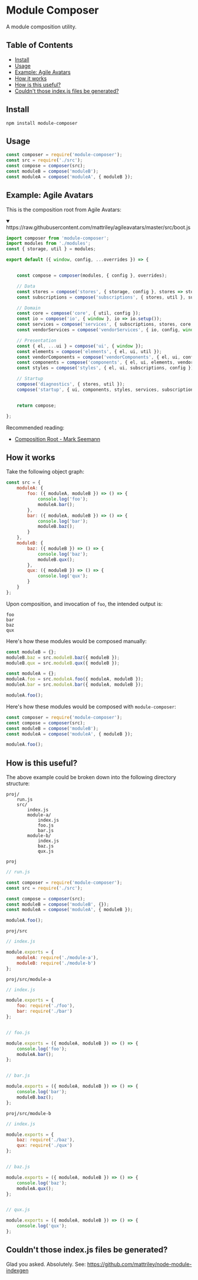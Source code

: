 # Module Composer

A module composition utility.

## Table of Contents

<!-- START doctoc generated TOC please keep comment here to allow auto update -->
<!-- DON'T EDIT THIS SECTION, INSTEAD RE-RUN doctoc TO UPDATE -->
<!-- END doctoc generated TOC please keep comment here to allow auto update -->

- [Install](#install)
- [Usage](#usage)
- [Example: Agile Avatars](#example-agile-avatars)
- [How it works](#how-it-works)
- [How is this useful?](#how-is-this-useful)
- [Couldn't those index.js files be generated?](#couldnt-those-indexjs-files-be-generated)

<!-- END doctoc generated TOC please keep comment here to allow auto update -->

## Install

```
npm install module-composer
```

## Usage

```js
const composer = require('module-composer');
const src = require('./src');
const compose = composer(src);
const moduleB = compose('moduleB');
const moduleA = compose('moduleA', { moduleB });
```

## Example: Agile Avatars

This is the composition root from Agile Avatars:

<details open>
<summary>https://raw.githubusercontent.com/mattriley/agileavatars/master/src/boot.js</summary>

```js
import composer from 'module-composer';
import modules from './modules';
const { storage, util } = modules;

export default ({ window, config, ...overrides }) => {


    const compose = composer(modules, { config }, overrides);

    // Data
    const stores = compose('stores', { storage, config }, stores => stores.setup());
    const subscriptions = compose('subscriptions', { stores, util }, subscriptions => subscriptions.setup());

    // Domain
    const core = compose('core', { util, config });
    const io = compose('io', { window }, io => io.setup());
    const services = compose('services', { subscriptions, stores, core, io, util, config });
    const vendorServices = compose('vendorServices', { io, config, window });

    // Presentation
    const { el, ...ui } = compose('ui', { window });
    const elements = compose('elements', { el, ui, util });
    const vendorComponents = compose('vendorComponents', { el, ui, config, window });
    const components = compose('components', { el, ui, elements, vendorComponents, vendorServices, services, subscriptions, util, config });
    const styles = compose('styles', { el, ui, subscriptions, config });

    // Startup    
    compose('diagnostics', { stores, util });
    compose('startup', { ui, components, styles, services, subscriptions, stores, util, config });


    return compose;

};
```
</details>

Recommended reading:
- [Composition Root - Mark Seemann](https://blog.ploeh.dk/2011/07/28/CompositionRoot/)

## How it works

Take the following object graph:

```js
const src = {
    moduleA: {
        foo: ({ moduleA, moduleB }) => () => {
            console.log('foo');
            moduleA.bar();
        },
        bar: ({ moduleA, moduleB }) => () => {
            console.log('bar');
            moduleB.baz();
        }
    },
    moduleB: {
        baz: ({ moduleB }) => () => {
            console.log('baz');
            moduleB.qux();
        },
        qux: ({ moduleB }) => () => {
            console.log('qux');
        }
    }
};
```

Upon composition, and invocation of `foo`, the intended output is:

```
foo
bar
baz
qux
```

Here's how these modules would be composed manually:

```js
const moduleB = {};
moduleB.baz = src.moduleB.baz({ moduleB });
moduleB.qux = src.moduleB.qux({ moduleB });

const moduleA = {};
moduleA.foo = src.moduleA.foo({ moduleA, moduleB });
moduleA.bar = src.moduleA.bar({ moduleA, moduleB });

moduleA.foo();
```

Here's how these modules would be composed with `module-composer`:

```js
const composer = require('module-composer');
const compose = composer(src);
const moduleB = compose('moduleB');
const moduleA = compose('moduleA', { moduleB });

moduleA.foo();
```

## How is this useful?

The above example could be broken down into the following directory structure:

```
proj/
    run.js
    src/
        index.js
        module-a/
            index.js
            foo.js
            bar.js            
        module-b/
            index.js  
            baz.js
            qux.js                  
```

`proj`

```js
// run.js

const composer = require('module-composer');
const src = require('./src');

const compose = composer(src);
const moduleB = compose('moduleB', {});
const moduleA = compose('moduleA', { moduleB });

moduleA.foo();
```

`proj/src`

```js
// index.js

module.exports = {
    moduleA: require('./module-a'),
    moduleB: require('./module-b')
};
```

`proj/src/module-a`

```js
// index.js

module.exports = {
    foo: require('./foo'),
    bar: require('./bar')
};


// foo.js

module.exports = ({ moduleA, moduleB }) => () => {
    console.log('foo');
    moduleA.bar();
};


// bar.js

module.exports = ({ moduleA, moduleB }) => () => {
    console.log('bar');
    moduleB.baz();
};
```

`proj/src/module-b`

```js
// index.js

module.exports = {
    baz: require('./baz'),
    qux: require('./qux')
};


// baz.js

module.exports = ({ moduleA, moduleB }) => () => {
    console.log('baz');
    moduleA.qux();
};


// qux.js

module.exports = ({ moduleA, moduleB }) => () => {
    console.log('qux');
};
```

## Couldn't those index.js files be generated?

Glad you asked. Absolutely. See: https://github.com/mattriley/node-module-indexgen
